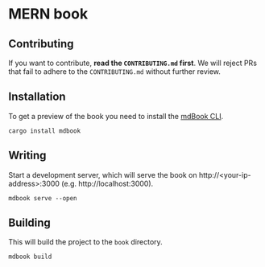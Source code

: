 # MERN book

## Contributing

If you want to contribute, **read the `CONTRIBUTING.md` first**. We will reject PRs that fail to adhere to the `CONTRIBUTING.md` without further review.

## Installation

To get a preview of the book you need to install the [mdBook CLI](https://rust-lang.github.io/mdBook/guide/installation.html).

```shell
cargo install mdbook
```

## Writing

Start a development server, which will serve the book on http://&lt;your-ip-address&gt;:3000 (e.g. http://localhost:3000).

```shell
mdbook serve --open
```

## Building

This will build the project to the `book` directory.

```shell
mdbook build
```
